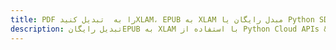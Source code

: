 ---title: PDF را به  تبدیل کنیدXLAM، EPUB به XLAM مبدل رایگان یا Python SDKdescription: تبدیل رایگانEPUB به XLAM با استفاده از Python Cloud APIs & SDK همچنین اسناد PDF را در Cloud ایجاد، ویرایش و رندر کنید.---